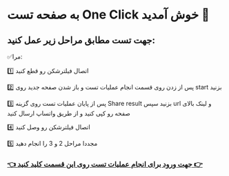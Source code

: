 # به صفحه تست One Click خوش آمدید 👋 

## جهت تست مطابق مراحل زیر عمل کنید:

✅️مرا:

1️⃣ اتصال فیلترشکن رو قطع کنید

2️⃣ پس از زدن روی قسمت انجام عملیات تست و باز شدن صفحه جدید روی start بزنید

3️⃣ پس از پایان عملیات تست روی گزینه Share result بزنید سپس url و لینک بالای صفحه رو کپی کنید و از طریق واتساپ ارسال کنید

4️⃣ اتصال فیلترشکن رو وصل کنید

5️⃣ مجددا مراحل 2 و 3 را انجام دهید  

### [👈 جهت ورود برای انجام عملیات تست روی این قسمت کلید کنید 👉](https://www.meter.net/ping-test/)
